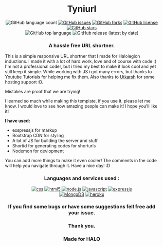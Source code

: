 <h1 align="center"><b>Tyniurl</b></h1>
<p align="center">
 <img alt="GitHub language count" src="https://img.shields.io/github/languages/count/achaljhawar/Tyniurl?style=for-the-badge">
 <a href="https://github.com/achaljhawar/Tyniurl/issues"><img alt="GitHub issues" src="https://img.shields.io/github/issues/achaljhawar/Tyniurl?style=for-the-badge"></a>
 <a href="https://github.com/achaljhawar/Tyniurl/network"><img alt="GitHub forks" src="https://img.shields.io/github/forks/achaljhawar/Tyniurl?style=for-the-badge"></a>
 <a href="https://github.com/achaljhawar/Tyniurl/blob/master/LICENSE"><img alt="GitHub license" src="https://img.shields.io/github/license/achaljhawar/Tyniurl?style=for-the-badge"></a>
 <a href="https://github.com/achaljhawar/Tyniurl/stargazers"><img alt="GitHub stars" src="https://img.shields.io/github/stars/achaljhawar/Tyniurl?style=for-the-badge"></a>
 <br/>
  <img alt="GitHub top language" src="https://img.shields.io/github/languages/top/achaljhawar/Tyniurl?style=for-the-badge">
  <img alt="GitHub release (latest by date)" src="https://img.shields.io/github/v/release/achaljhawar/Tyniurl?style=for-the-badge">
</p>

<h3 align="center">A hassle free URL shortner.</h3>

This is a simple responsive URL shortner that I made for Halolegion inductions. I made it with a lot of hard work, love and of course with code :) I'm not a professional coder, but i tried my best to make it look cool and yet still keep it simple. While working with JS i got many errors, but thanks to Youtube Tutorials for helping me fix them. Also thanks to <a href="htttps://utkarsh.co">Utkarsh</a> for some hosting support :D.

Mistakes are proof that we are trying!

I learned so much while making this template, if you use it, please let me know. I would love to see how amazing people can make it! I hope you'll like it!

<b>I have used:</b>

- exspressjs for markup
- Bootstrap CDN for styling
- A lot of JS for building the server and stuff
- Shortid for generating codes for shorturls
- Nodemon for devlopment

You can add more things to make it even cooler! The comments in the code will help you navigate through it. Have a nice day! :D

<h3 align="center">Languages and services used :</h3>
<p align="center">
<a href="https://github.com/achaljhawar/Tyniurl/search?l=CSS"><img alt="css" src="https://img.shields.io/badge/CSS3-1572B6?style=for-the-badge&logo=css3&logoColor=white"></a>
<a href="https://github.com/achaljhawar/Tyniurl/search?l=html"><img alt="html5" src="https://img.shields.io/badge/HTML5-E34F26?style=for-the-badge&logo=html5&logoColor=white"></a>
<a href="https://github.com/achaljhawar/Tyniurl/search?l=JavaScript"><img alt="node.js" src="https://img.shields.io/badge/Node.js-43853D?style=for-the-badge&logo=node.js&logoColor=white"></a>
<a href="https://github.com/achaljhawar/Tyniurl/search?l=JavaScript"><img alt="javascript" src="https://img.shields.io/badge/JavaScript-F7DF1E?style=for-the-badge&logo=javascript&logoColor=black"></a>
<a href="https://github.com/achaljhawar/Tyniurl/search?l=EJS"><img alt="expressjs" src="https://img.shields.io/badge/Express.js-404D59?style=for-the-badge"></a>
<br/>
<a href="http://tyniurl.herokuapp.com/"><img alt="MongoDB" src="https://img.shields.io/badge/MongoDB-4EA94B?style=for-the-badge&logo=mongodb&logoColor=white"></a>
<a href="http://tyniurl.herokuapp.com/"><img alt="heroku" src="https://img.shields.io/badge/Heroku-430098?style=for-the-badge&logo=heroku&logoColor=white"></a>
</p>
<h3 align="center">If you find some bugs or have some suggestions fell free add your issue.</h3>
<h3 align="center">Thank you.</h3> 
<h3 align="center">Made for HALO</h3>
